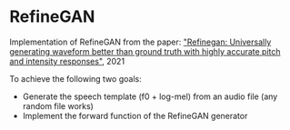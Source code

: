 # RefineGAN

Implementation of RefineGAN from the paper: ["Refinegan: Universally generating waveform better than ground truth with highly accurate pitch and intensity responses"](https://arxiv.org/pdf/2111.00962), 2021

To achieve the following two goals:
- Generate the speech template (f0 + log-mel) from an audio file (any random file works)
- Implement the forward function of the RefineGAN generator
